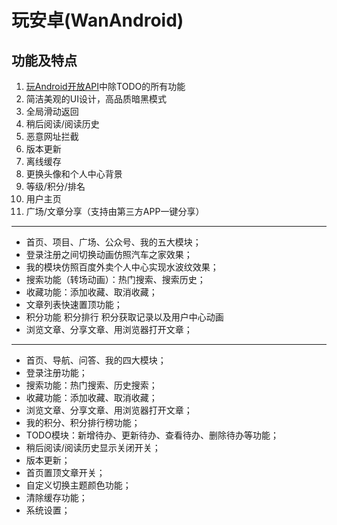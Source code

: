# 玩安卓(WanAndroid)


## 功能及特点

1. [玩Android开放API](https://www.wanandroid.com/blog/show/2)中除TODO的所有功能
2. 简洁美观的UI设计，高品质暗黑模式
3. 全局滑动返回
4. 稍后阅读/阅读历史
5. 恶意网址拦截
6. 版本更新
7. 离线缓存
8. 更换头像和个人中心背景
9. 等级/积分/排名
10. 用户主页
11. 广场/文章分享（支持由第三方APP一键分享）

-----

- 首页、项目、广场、公众号、我的五大模块；
- 登录注册之间切换动画仿照汽车之家效果；
- 我的模块仿照百度外卖个人中心实现水波纹效果；
- 搜索功能（转场动画）：热门搜索、搜索历史；
- 收藏功能：添加收藏、取消收藏；
- 文章列表快速置顶功能；
- 积分功能 积分排行 积分获取记录以及用户中心动画
- 浏览文章、分享文章、用浏览器打开文章；

-----

- 首页、导航、问答、我的四大模块；
- 登录注册功能；
- 搜索功能：热门搜索、历史搜索；
- 收藏功能：添加收藏、取消收藏；
- 浏览文章、分享文章、用浏览器打开文章；
- 我的积分、积分排行榜功能；
- TODO模块：新增待办、更新待办、查看待办、删除待办等功能；
- 稍后阅读/阅读历史显示关闭开关；
- 版本更新；
- 首页置顶文章开关；
- 自定义切换主题颜色功能；
- 清除缓存功能；
- 系统设置；
